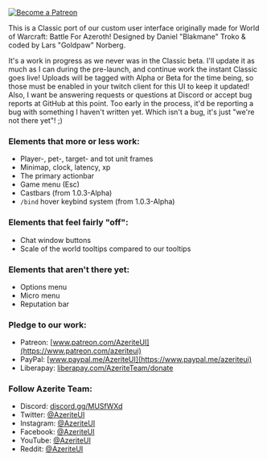 [ ![Become a Patreon](http://azeriteui.com/img/social-media-buttons-patreon-small.jpg) ](https://www.patreon.com/AzeriteUI) 

This is a Classic port of our custom user interface originally made for World of Warcraft: Battle For Azeroth! Designed by Daniel "Blakmane" Troko & coded by Lars "Goldpaw" Norberg. 

It's a work in progress as we never was in the Classic beta. I'll update it as much as I can during the pre-launch, and continue work the instant Classic goes live! Uploads will be tagged with Alpha or Beta for the time being, so those must be enabled in your twitch client for this UI to keep it updated! Also, I want be answering requests or questions at Discord or accept bug reports at GitHub at this point. Too early in the process, it'd be reporting a bug with something I haven't written yet. Which isn't a bug, it's just "we're not there yet"! ;) 

### **Elements that more or less work:**  
* Player-, pet-, target- and tot unit frames
* Minimap, clock, latency, xp
* The primary actionbar
* Game menu (Esc)
* Castbars (from 1.0.3-Alpha)
* `/bind` hover keybind system (from 1.0.3-Alpha)

### **Elements that feel fairly "off":**  
* Chat window buttons
* Scale of the world tooltips compared to our tooltips

### **Elements that aren't there yet:**  
* Options menu
* Micro menu
* Reputation bar

### **Pledge to our work:**  
* Patreon: [www.patreon.com/AzeriteUI](https://www.patreon.com/azeriteui)  
* PayPal: [www.paypal.me/AzeriteUI](https://www.paypal.me/azeriteui)  
* Liberapay: [liberapay.com/AzeriteTeam/donate](https://liberapay.com/AzeriteTeam/donate)

### **Follow Azerite Team:**  
* Discord: [discord.gg/MUSfWXd](https://discord.gg/MUSfWXd)  
* Twitter: [@AzeriteUI](https://twitter.com/azeriteui)  
* Instagram: [@AzeriteUI](https://instagram.com/azeriteui/)  
* Facebook: [@AzeriteUI](https://www.facebook.com/azeriteui/)  
* YouTube: [@AzeriteUI](https://www.youtube.com/azeriteui)  
* Reddit: [@AzeriteUI](https://www.reddit.com/r/azeriteui/)  
